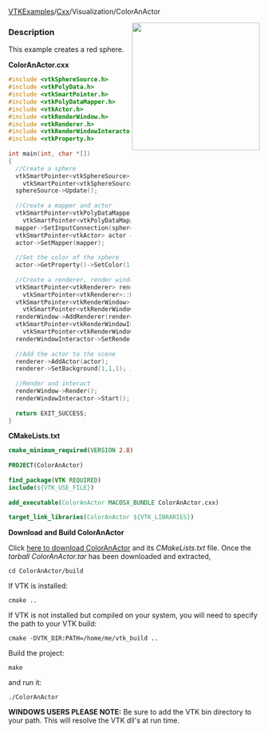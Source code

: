 [VTKExamples](/home/)/[Cxx](/Cxx)/Visualization/ColorAnActor

<img align="right" src="https://github.com/lorensen/VTKExamples/blob/gh-pages/Testing/Baseline/Visualization/TestColorAnActor.png?raw=true" width="256" />

### Description
This example creates a red sphere.

**ColorAnActor.cxx**
```c++
#include <vtkSphereSource.h>
#include <vtkPolyData.h>
#include <vtkSmartPointer.h>
#include <vtkPolyDataMapper.h>
#include <vtkActor.h>
#include <vtkRenderWindow.h>
#include <vtkRenderer.h>
#include <vtkRenderWindowInteractor.h>
#include <vtkProperty.h>
 
int main(int, char *[])
{
  //Create a sphere
  vtkSmartPointer<vtkSphereSource> sphereSource = 
    vtkSmartPointer<vtkSphereSource>::New();
  sphereSource->Update();
  
  //Create a mapper and actor
  vtkSmartPointer<vtkPolyDataMapper> mapper = 
    vtkSmartPointer<vtkPolyDataMapper>::New();
  mapper->SetInputConnection(sphereSource->GetOutputPort());
  vtkSmartPointer<vtkActor> actor = vtkSmartPointer<vtkActor>::New();
  actor->SetMapper(mapper);
  
  //Set the color of the sphere
  actor->GetProperty()->SetColor(1.0, 0.0, 0.0); //(R,G,B)
  
  //Create a renderer, render window, and interactor
  vtkSmartPointer<vtkRenderer> renderer = 
    vtkSmartPointer<vtkRenderer>::New();
  vtkSmartPointer<vtkRenderWindow> renderWindow = 
    vtkSmartPointer<vtkRenderWindow>::New();
  renderWindow->AddRenderer(renderer);
  vtkSmartPointer<vtkRenderWindowInteractor> renderWindowInteractor = 
    vtkSmartPointer<vtkRenderWindowInteractor>::New();
  renderWindowInteractor->SetRenderWindow(renderWindow);
 
  //Add the actor to the scene
  renderer->AddActor(actor);
  renderer->SetBackground(1,1,1); // Background color white
 
  //Render and interact
  renderWindow->Render();
  renderWindowInteractor->Start();
 
  return EXIT_SUCCESS;
}
```
**CMakeLists.txt**
```cmake
cmake_minimum_required(VERSION 2.8)
 
PROJECT(ColorAnActor)
 
find_package(VTK REQUIRED)
include(${VTK_USE_FILE})
 
add_executable(ColorAnActor MACOSX_BUNDLE ColorAnActor.cxx)
 
target_link_libraries(ColorAnActor ${VTK_LIBRARIES})
```

**Download and Build ColorAnActor**

Click [here to download ColorAnActor](https://github.com/lorensen/VTKWikiExamplesTarballs/raw/master/ColorAnActor.tar) and its *CMakeLists.txt* file.
Once the *tarball ColorAnActor.tar* has been downloaded and extracted,
```
cd ColorAnActor/build 
```
If VTK is installed:
```
cmake ..
```
If VTK is not installed but compiled on your system, you will need to specify the path to your VTK build:
```
cmake -DVTK_DIR:PATH=/home/me/vtk_build ..
```
Build the project:
```
make
```
and run it:
```
./ColorAnActor
```
**WINDOWS USERS PLEASE NOTE:** Be sure to add the VTK bin directory to your path. This will resolve the VTK dll's at run time.

